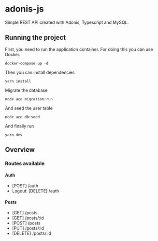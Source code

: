# adonis-js
Simple REST API created with Adonis, Typescript and MySQL.


## Running the project

First, you need to run the application container. For doing this you can use Docker.

```
docker-compose up -d
```

Then you can install dependencies

```
yarn install
```

Migrate the database

```
node ace migration:run
```

And seed the user table

```
node ace db:seed
```

And finally run

```
yarn dev
```

## Overview

### Routes available
#### Auth
- [POST] /auth
- Logout: [DELETE] /auth

#### Posts
- [GET] /posts
- [GET] /posts/:id
- [POST] /posts
- [PUT] /posts/:id
- [DELETE] /posts/:id
